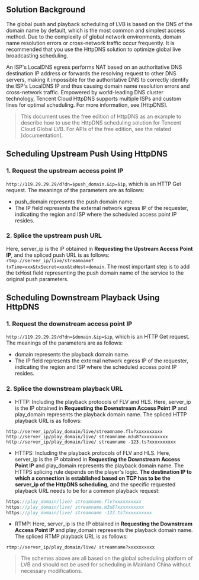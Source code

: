 ## Solution Background
The global push and playback scheduling of LVB is based on the DNS of the domain name by default, which is the most common and simplest access method. Due to the complexity of global network environments, domain name resolution errors or cross-network traffic occur frequently. It is recommended that you use the HttpDNS solution to optimize global live broadcasting scheduling.

An ISP's LocalDNS egress performs NAT based on an authoritative DNS destination IP address or forwards the resolving request to other DNS servers, making it impossible for the authoritative DNS to correctly identify the ISP's LocalDNS IP and thus causing domain name resolution errors and cross-network traffic.
Empowered by world-leading DNS cluster technology, Tencent Cloud HttpDNS supports multiple ISPs and custom lines for optimal scheduling. For more information, see [HttpDNS].


> This document uses the free edition of HttpDNS as an example to describe how to use the HttpDNS scheduling solution for Tencent Cloud Global LVB. For APIs of the free edition, see the related [documentation]. 

## Scheduling Upstream Push Using HttpDNS

### 1. Request the upstream access point IP
`http://119.29.29.29/d?dn=$push_domain.&ip=$ip`, which is an HTTP Get request. The meanings of the parameters are as follows:
- push_domain represents the push domain name.
- The IP field represents the external network egress IP of the requester, indicating the region and ISP where the scheduled access point IP resides.


### 2. Splice the upstream push URL
Here, server_ip is the IP obtained in **Requesting the Upstream Access Point IP**, and the spliced push URL is as follows:
`rtmp://server_ip/live/streamname?txTime=xxx&txSecret=xxx&txHost=domain`. The most important step is to add the txHost field representing the push domain name of the service to the original push parameters.

## Scheduling Downstream Playback Using HttpDNS

### 1. Request the downstream access point IP
`http://119.29.29.29/d?dn=$domain.&ip=$ip`, which is an HTTP Get request. The meanings of the parameters are as follows:
- domain represents the playback domain name.
- The IP field represents the external network egress IP of the requester, indicating the region and ISP where the scheduled access point IP resides.


### 2. Splice the downstream playback URL
- HTTP: Including the playback protocols of FLV and HLS. Here, server_ip is the IP obtained in **Requesting the Downstream Access Point IP** and play_domain represents the playback domain name. The spliced HTTP playback URL is as follows:

```
http://server_ip/play_domain/live/streamname.flv?xxxxxxxxxx
http://server_ip/play_domain/live/ streamname.m3u8?xxxxxxxxxx
http://server_ip/play_domain/live/ streamname -123.ts?xxxxxxxxxx
```

- HTTPS: Including the playback protocols of FLV and HLS. Here, server_ip is the IP obtained in **Requesting the Downstream Access Point IP** and play_domain represents the playback domain name. The HTTPS splicing rule depends on the player's logic. **The destination IP to which a connection is established based on TCP has to be the server_ip of the HttpDNS scheduling**, and the specific requested playback URL needs to be for a common playback request:

```java
https://play_domain/live/ streamname.flv?xxxxxxxxxx
https://play_domain/live/ streamname.m3u8?xxxxxxxxxx
https://play_domain/live/ streamname -123.ts?xxxxxxxxxx
```

- RTMP: Here, server_ip is the IP obtained in **Requesting the Downstream Access Point IP** and play_domain represents the playback domain name. The spliced RTMP playback URL is as follows:

```
rtmp://server_ip/play_domain/live/ streamname?xxxxxxxxxx
```

>The schemes above are all based on the global scheduling platform of LVB and should not be used for scheduling in Mainland China without necessary modifications.
